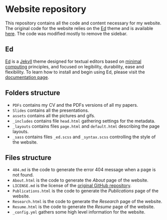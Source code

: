 # Website repository

This repository contains all the code and content necessary for my website. 
The original code for the website relies on the [Ed](http://minicomp.github.io/ed) theme and is available [here](https://github.com/minicomp/ed).
The code was modified mostly to remove the sidebar.



## Ed

[Ed](http://minicomp.github.io/ed) is a [Jekyll](https://jekyllrb.com/) theme designed for textual editors based on [minimal computing](http://go-dh.github.io/mincomp/) principles, and focused on legibility, durability, ease and flexibility. To learn how to install and begin using Ed, please visit the [documentation page](http://minicomp.github.io/ed/documentation).





## Folders structure

- `PDFs` contains my CV and the PDFs versions of all my papers.
- `Slides` contains all the presentations.
- `assets` contains all the pictures and gifs.
- `_includes` contains file `head.html` gathering settings for the metadata.
- `_layouts` contains files `page.html` and `default.html` describing the page layouts.
- `_sass` contains files `_ed.scss` and `_syntax.scss` controlling the style of the website.


## Files structure

- `404.md` is the code to generate the error 404 message when a page is not found.
- `About.html` is the code to generate the *About* page of the website. 
- `LICENSE.md` is the license of the [original GitHub repository](https://github.com/minicomp/ed).
- `Publications.html` is the code to generate the *Publications* page of the website.
- `Research.html` is the code to generate the *Research* page of the website.
- `Resume.html` is the code to generate the *Resume* page of the website.
- `_config.yml` gathers some high level information for the website.




